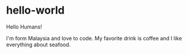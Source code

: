 # hello-world

Hello Humans!

I'm form Malaysia and love to code. My favorite drink is coffee and I like everything about seafood.
